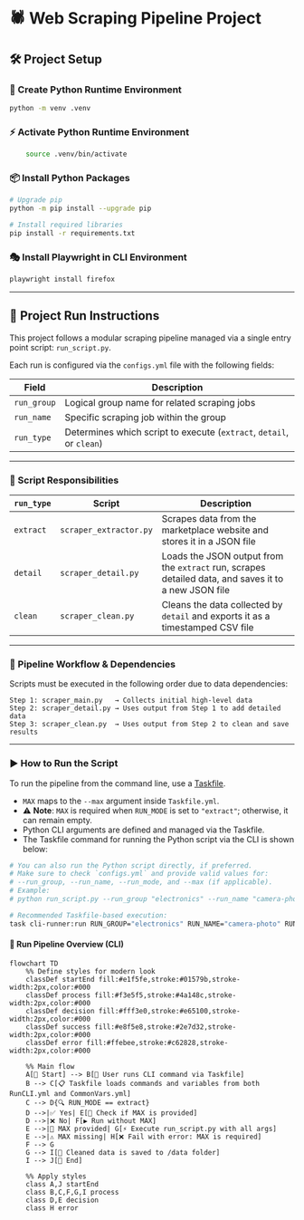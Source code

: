 # 🕷️ Web Scraping Pipeline Project

## 🛠️ Project Setup

### 🐍 Create Python Runtime Environment

```bash
python -m venv .venv
````

### ⚡ Activate Python Runtime Environment

```bash
    source .venv/bin/activate
```

### 📦 Install Python Packages

```bash
# Upgrade pip
python -m pip install --upgrade pip

# Install required libraries
pip install -r requirements.txt
```

### 🎭 Install Playwright in CLI Environment

```bash
playwright install firefox
```

---

## 🚀 Project Run Instructions

This project follows a modular scraping pipeline managed via a single entry point script: `run_script.py`.

Each run is configured via the `configs.yml` file with the following fields:

| Field       | Description                                                       |
| ----------- | ----------------------------------------------------------------- |
| `run_group` | Logical group name for related scraping jobs                      |
| `run_name`  | Specific scraping job within the group                            |
| `run_type`  | Determines which script to execute (`extract`, `detail`, or `clean`) |

---

### 🧭 Script Responsibilities

| `run_type` | Script              | Description                                                                                       |
| ---------- | ------------------- | ------------------------------------------------------------------------------------------------- |
| `extract`     | `scraper_extractor.py`   | Scrapes data from the marketplace website and stores it in a JSON file                            |
| `detail`   | `scraper_detail.py` | Loads the JSON output from the `extract` run, scrapes detailed data, and saves it to a new JSON file |
| `clean`    | `scraper_clean.py`  | Cleans the data collected by `detail` and exports it as a timestamped CSV file                    |

---

### 🔁 Pipeline Workflow & Dependencies

Scripts must be executed in the following order due to data dependencies:

```text
Step 1: scraper_main.py   → Collects initial high-level data  
Step 2: scraper_detail.py → Uses output from Step 1 to add detailed data  
Step 3: scraper_clean.py  → Uses output from Step 2 to clean and save results  
```

---

### ▶️ How to Run the Script

To run the pipeline from the command line, use a [Taskfile](https://taskfile.dev/).

- `MAX` maps to the `--max` argument inside `Taskfile.yml`.
- ⚠️ **Note**: `MAX` is required when `RUN_MODE` is set to `"extract"`; otherwise, it can remain empty.
- Python CLI arguments are defined and managed via the Taskfile.
- The Taskfile command for running the Python script via the CLI is shown below:

```bash
# You can also run the Python script directly, if preferred.
# Make sure to check `configs.yml` and provide valid values for:
# --run_group, --run_name, --run_mode, and --max (if applicable).
# Example:
# python run_script.py --run_group "electronics" --run_name "camera-photo" --run_mode "extract" --max 1

# Recommended Taskfile-based execution:
task cli-runner:run RUN_GROUP="electronics" RUN_NAME="camera-photo" RUN_MODE="extract" MAX=1
```

#### 🧭 Run Pipeline Overview (CLI)

```mermaid
flowchart TD
    %% Define styles for modern look
    classDef startEnd fill:#e1f5fe,stroke:#01579b,stroke-width:2px,color:#000
    classDef process fill:#f3e5f5,stroke:#4a148c,stroke-width:2px,color:#000
    classDef decision fill:#fff3e0,stroke:#e65100,stroke-width:2px,color:#000
    classDef success fill:#e8f5e8,stroke:#2e7d32,stroke-width:2px,color:#000
    classDef error fill:#ffebee,stroke:#c62828,stroke-width:2px,color:#000
    
    %% Main flow
    A[🚀 Start] --> B[👤 User runs CLI command via Taskfile]
    B --> C[📋 Taskfile loads commands and variables from both RunCLI.yml and CommonVars.yml]
    C --> D{🔍 RUN_MODE == extract}
    D -->|✅ Yes| E[🔢 Check if MAX is provided]
    D -->|❌ No| F[▶️ Run without MAX]
    E -->|🎯 MAX provided| G[⚡ Execute run_script.py with all args]
    E -->|⚠️ MAX missing| H[❌ Fail with error: MAX is required]
    F --> G
    G --> I[💾 Cleaned data is saved to /data folder]
    I --> J[🎉 End]
    
    %% Apply styles
    class A,J startEnd
    class B,C,F,G,I process
    class D,E decision
    class H error
```
